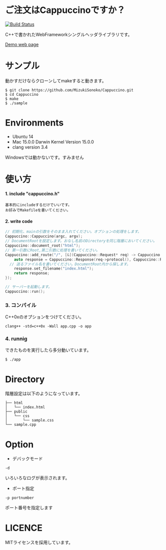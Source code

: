 # ご注文はCappuccinoですか？
[![Build Status](https://travis-ci.org/MizukiSonoko/Cappuccino.svg?branch=master)](https://travis-ci.org/MizukiSonoko/Cappuccino)


C++で書かれたWebFrameworkシングルヘッダライブラリです。

[Demo web page](http://cappuccino.mizuki.io/)

# サンプル

動かすだけならクローンしてmakeすると動きます。
```shell
$ git clone https://github.com/MizukiSonoko/Cappuccino.git
$ cd Cappuccino
$ make
$ ./sample
```

# Environments

- Ubuntu 14
- Mac  15.0.0 Darwin Kernel Version 15.0.0
- clang version 3.4


Windowsでは動かないです。すみません

# 使い方

#### 1. include "cappuccino.h"
	基本的にincludeするだけでいいです。
	お好みでMakefileを書いてください。

#### 2. write code

```cpp
// 初期化、mainの引数をそのまま入れてください。オプションの処理をします。
Cappuccino::Cappuccino(argc, argv);
// DocumentRootを設定します。おなし名前のDirectoryを同じ階層においてください。
Cappuccino::document_root("html");
// 第一引数にRoot,第二引数に処理を書いてください。
Cappuccino::add_route("/", [&](Cappuccino::Request* req) -> Cappuccino::Response{
	auto response = Cappuccino::Response(req->protocol(), Cappuccino::Response::FILE);
  // 送るファイル名を書いてください。DocumentRoot内から探します。
	response.set_filename("index.html");
	return response;
});

// サーバーを起動します。
Cappuccino::run();
```

### 3. コンパイル
C++0xのオプションをつけてください。
```shell
clang++ -std=c++0x -Wall app.cpp -o app
```
### 4. runnig
できたものを実行したら多分動いています。
```shell
$ ./app
```

# Directory
階層設定は以下のようになっています。
```
├── html
│   └── index.html
├── public
│   └── css
│       └── sample.css
└── sample.cpp
```

# Option

- デバックモード
```
-d
```
いろいろなログが表示されます。

- ポート指定
```
-p portnumber
```
ポート番号を指定します


# LICENCE
MITライセンスを採用しています。

